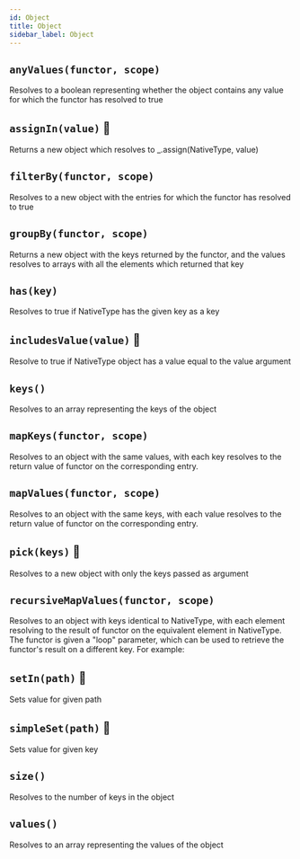 ```yaml
---
id: Object
title: Object
sidebar_label: Object
---
```

## `anyValues(functor, scope)`
Resolves to a boolean representing whether the object contains any value for which the functor has resolved to true

## `assignIn(value)` 🍬
Returns a new object which resolves to _.assign(NativeType, value)

## `filterBy(functor, scope)`
Resolves to a new object with the entries for which the functor has resolved to true

## `groupBy(functor, scope)`
Returns a new object with the keys returned by the functor, and the values resolves to arrays with all the elements which returned that key

## `has(key)`
Resolves to true if NativeType has the given key as a key

## `includesValue(value)` 🍬
Resolve to true if NativeType object has a value equal to the value argument

## `keys()`
Resolves to an array representing the keys of the object

## `mapKeys(functor, scope)`
Resolves to an object with the same values, with each key resolves to the return value of functor on the corresponding entry.

## `mapValues(functor, scope)`
Resolves to an object with the same keys, with each value resolves to the return value of functor on the corresponding entry.

## `pick(keys)` 🍬
Resolves to a new object with only the keys passed as argument

## `recursiveMapValues(functor, scope)`
Resolves to an object with keys identical to NativeType, with each element resolving to the result of functor on the equivalent element in NativeType.
The functor is given a "loop" parameter, which can be used to retrieve the functor's result on a different key. For example:

## `setIn(path)` 🍬
Sets value for given path

## `simpleSet(path)` 🍬
Sets value for given key

## `size()`
Resolves to the number of keys in the object

## `values()`
Resolves to an array representing the values of the object

